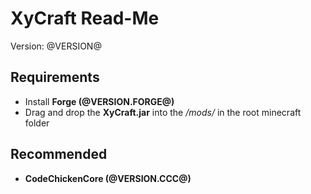 XyCraft Read-Me
===============
Version: @VERSION@


Requirements
------------
* Install **Forge (@VERSION.FORGE@)**
* Drag and drop the **XyCraft.jar** into the */mods/* in the root minecraft folder

Recommended
-----------
* **CodeChickenCore (@VERSION.CCC@)**


